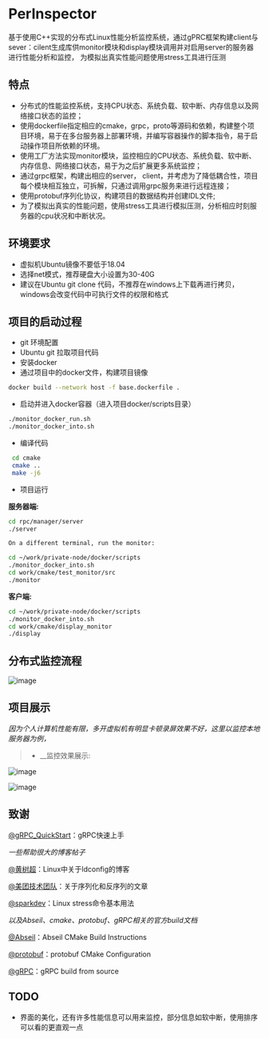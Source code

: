 # PerInspector
基于使用C++实现的分布式Linux性能分析监控系统，通过gPRC框架构建client与sever：cilent生成库供monitor模块和display模块调用并对启用server的服务器进行性能分析和监控，
为模拟出真实性能问题使用stress工具进行压测

## 特点
* 分布式的性能监控系统，支持CPU状态、系统负载、软中断、内存信息以及网络接口状态的监控；
* 使用dockerfile指定相应的cmake，grpc，proto等源码和依赖，构建整个项目环境，易于在多台服务器上部署环境，并编写容器操作的脚本指令，易于启动操作项目所依赖的环境。
* 使用工厂方法实现monitor模块，监控相应的CPU状态、系统负载、软中断、内存信息、网络接口状态，易于为之后扩展更多系统监控；
* 通过grpc框架，构建出相应的server， client，并考虑为了降低耦合性，项目每个模块相互独立，可拆解，只通过调用grpc服务来进行远程连接；
* 使用protobuf序列化协议，构建项目的数据结构并创建IDL文件;
* 为了模拟出真实的性能问题，使用stress工具进行模拟压测，分析相应时刻服务器的cpu状况和中断状况。

## 环境要求
* 虚拟机Ubuntu镜像不要低于18.04
* 选择net模式，推荐硬盘大小设置为30-40G
* 建议在Ubuntu git clone 代码，不推荐在windows上下载再进行拷贝，windows会改变代码中可执行文件的权限和格式

## 项目的启动过程
* git 环境配置
* Ubuntu git 拉取项目代码
* 安装docker
* 通过项目中的docker文件，构建项目镜像
```bash
docker build --network host -f base.dockerfile .
```
* 启动并进入docker容器（进入项目docker/scripts目录）
```bash
./monitor_docker_run.sh
./monitor_docker_into.sh
```
* 编译代码
```bash
 cd cmake
 cmake ..
 make -j6
```
* 项目运行

**服务器端:**
```bash
cd rpc/manager/server
./server

On a different terminal, run the monitor:

cd ~/work/private-node/docker/scripts
./monitor_docker_into.sh
cd work/cmake/test_monitor/src
./monitor
```
**客户端:**
```bash
cd ~/work/private-node/docker/scripts
./monitor_docker_into.sh
cd work/cmake/display_monitor
./display 
```
## 分布式监控流程
![image](https://github.com/Narakuuu/IMG/blob/main/output.lin.png)

## 项目展示
_因为个人计算机性能有限，多开虚拟机有明显卡顿录屏效果不好，这里以监控本地服务器为例，_
> * __监控效果展示:

![image](https://github.com/Narakuuu/IMG/blob/main/inspector_show.gif)

![image](https://github.com/Narakuuu/IMG/blob/main/result.gif)

## 致谢
[@gRPC_QuickStart](https://grpc.io/docs/languages/cpp/quickstart/)：gRPC快速上手

*一些帮助很大的博客帖子*

[@黄树超](https://www.cnblogs.com/schips/p/10183111.html)：Linux中关于ldconfig的博客

[@美团技术团队](https://tech.meituan.com/2015/02/26/serialization-vs-deserialization.html)：关于序列化和反序列的文章

[@sparkdev](https://www.cnblogs.com/sparkdev/p/10354947.html)：Linux stress命令基本用法

*以及Abseil、cmake、protobuf、gRPC相关的官方build文档*

[@Abseil](https://github.com/abseil/abseil-cpp/blob/master/CMake/README.md)：Abseil CMake Build Instructions

[@protobuf](https://github.com/protocolbuffers/protobuf/blob/main/cmake/README.md)：protobuf CMake Configuration

[@gRPC](https://github.com/grpc/grpc/blob/master/BUILDING.md#build-from-source)：gRPC build from source

## TODO
- 界面的美化，还有许多性能信息可以用来监控，部分信息如软中断，使用排序可以看的更直观一点






